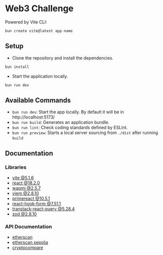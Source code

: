 # Web3 Challenge

Powered by Vite CLI:

```ts
bun create vite@latest app-name
```

## Setup

- Clone the repository and install the dependencies.

```ts
bun install
```

- Start the application locally.

```ts
bun run dev
```

## Available Commands

- `bun run dev`: Start the app locally. By default it will be in http://localhost:5173/
- `bun run build`: Generates an application bundle.
- `bun run lint`: Check coding standards defined by ESLint.
- `bun run preview`: Starts a local server sourcing from `./dist` after running `build`

## Documentation

### Libraries

- [vite @5.1.6](https://vitejs.dev/guide/)
- [react @18.2.0](https://react.dev/learn)
- [wagmi @2.5.7](https://wagmi.sh/react/getting-started)
- [viem @2.8.10](https://viem.sh/docs/getting-started)
- [primereact @10.5.1](https://primereact.org/installation/)
- [react-hook-form @7.51.1](https://react-hook-form.com/get-started)
- [transtack-react-query @5.28.4](https://tanstack.com/query/v4/docs/framework/react/overview)
- [zod @2.8.10](https://zod.dev/)

### API Documentation

- [etherscan](https://docs.etherscan.io/)
- [etherscan sepolia](https://docs.etherscan.io/v/sepolia-etherscan)
- [cryptocompare](https://min-api.cryptocompare.com/documentation)
